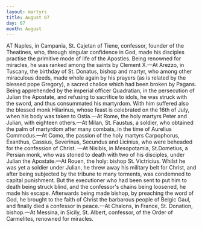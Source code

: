 ```yaml
---
layout: martyrs
title: August 07
day: 07
month: August
---
```

AT Naples, in Campania, St. Cajetan of Tiene,
confessor, founder of the Theatines, who, through
singular confidence in God, made his disciples
practise the primitive mode of life of the Apostles.
Being renowned for miracles, he was ranked among
the saints by Clement X.&mdash;At Arezzo, in Tuscany,
the birthday of St. Donatus, bishop and martyr, who
among other miraculous deeds, made whole again
by his prayers (as is related by the blessed pope
Gregory), a sacred chalice which had been broken
by Pagans. Being apprehended by the imperial
officer Quadratian, in the persecution of Julian the
Apostate, and refusing to sacrifice to idols, he was
struck with the sword, and thus consummated his
martyrdom. With him suffered also the blessed
monk Hilarinus, whose feast is celebrated on the
16th of July, when his body was taken to Ostia.&mdash;At
Rome, the holy martyrs Peter and Julian, with
eighteen others.&mdash;At Milan, St. Faustus, a soldier,
who obtained the palm of martyrdom after many
combats, in the time of Aurelius Commodus.&mdash;At
Como, the passion of the holy martyrs Carpophorus,
Exanthus, Cassius, Severinus, Secundus and Licinius, who were beheaded for the confession of Christ.
&mdash;At Nisibis, in Mesopotamia, St.Dometius, a Persian
monk, who was stoned to death with two of his
disciples, under Julian the Apostate.&mdash;At Rouen,
the holy: bishop St. Victricius. Whilst he was yet a
soldier under Julian, he threw away his military
belt for Christ, and after being subjected by the tribune to many torments, was condemned to capital
punishment. But the executioner who had been
sent to put him to death being struck blind, and the
confessor's chains being loosened, he made his escape. Afterwards being made bishop, by preaching
the word of God, he brought to the faith of Christ
the barbarous people of Belgic Gaul, and finally died
a confessor in peace.&mdash;At Chalons, in France, St.
Donation, bishop.&mdash;At Messina, in Sicily, St. Albert,
confessor, of the Order of Carmelites, renowned for
miracles.

